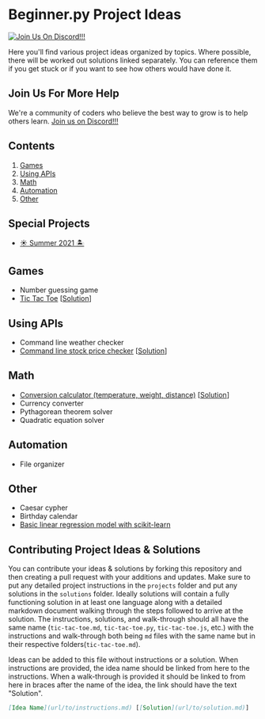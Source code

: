 # Beginner.py Project Ideas
[![Join Us On Discord!!!](https://discord.com/api/guilds/644299523686006834/embed.png)](https://discord.gg/sfHykntuGy)

Here you'll find various project ideas organized by topics. Where possible, there will be worked out solutions linked separately. You can reference them if you get stuck or if you want to see how others would have done it.

## Join Us For More Help

We're a community of coders who believe the best way to grow is to help others learn. [Join us on Discord!!!](https://discord.gg/sfHykntuGy)

## Contents

1. [Games](#Games)
2. [Using APIs](#using-apis)
3. [Math](#math)
4. [Automation](#automation)
5. [Other](#other)

## Special Projects

- [☀️ Summer 2021 🏝](summer_2021.md)

## Games

- Number guessing game
- [Tic Tac Toe](/projects/tic-tac-toe.md) [[Solution](/solutions/tic-tac-toe.md)]

## Using APIs

- Command line weather checker
- [Command line stock price checker](/projects/stock-checker.md) [[Solution](/solutions/stock-checker.md)]

## Math

- [Conversion calculator (temperature, weight, distance)](/projects/conversion-calculator.md) [[Solution](/solutions/conversion-calculator.md)]
- Currency converter
- Pythagorean theorem solver
- Quadratic equation solver

## Automation

- File organizer

## Other

- Caesar cypher
- Birthday calendar
- [Basic linear regression model with scikit-learn](/projects/linear-regression.md)

## Contributing Project Ideas & Solutions

You can contribute your ideas & solutions by forking this repository and then creating a pull request with your additions and updates. Make sure to put any detailed project instructions in the `projects` folder and put any solutions in the `solutions` folder. Ideally solutions will contain a fully functioning solution in at least one language along with a detailed markdown document walking through the steps followed to arrive at the solution. The instructions, solutions, and walk-through should all have the same name (`tic-tac-toe.md`, `tic-tac-toe.py`, `tic-tac-toe.js`, etc.) with the instructions and walk-through both being `md` files with the same name but in their respective folders(`tic-tac-toe.md`).

Ideas can be added to this file without instructions or a solution. When instructions are provided, the idea name should be linked from here to the instructions. When a walk-through is provided it should be linked to from here in braces after the name of the idea, the link should have the text "Solution".
```md
[Idea Name](url/to/instructions.md) [[Solution](url/to/solution.md)]
```
